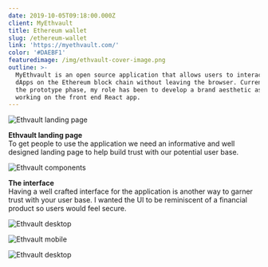 ```yaml
---
date: 2019-10-05T09:18:00.000Z
client: MyEthvault
title: Ethereum wallet
slug: /ethereum-wallet
link: 'https://myethvault.com/'
color: '#DAEBF1'
featuredimage: /img/ethvault-cover-image.png
outline: >-
  MyEthvault is an open source application that allows users to interact with
  dApps on the Ethereum block chain without leaving the browser. Currently in
  the prototype phase, my role has been to develop a brand aesthetic as well as
  working on the front end React app.
---
```

<div class="ImageWithCaption full">

![Ethvault landing page](/img/ethvault-landing-page.jpg "Ethvault landing page")

<div class="Caption">

<p><strong>Ethvault landing page</strong><br/>To get people to use the application we need an informative and well designed landing page to help build trust with our potential user base.</p>

</div>

</div>

<div class="ImageWithCaption full">

![Ethvault components](/img/ethvault-components.jpg "Ethvault components")

<div class="Caption">

<p><strong>The interface</strong><br/>Having a well crafted interface for the application is another way to garner trust with your user base. I wanted the UI to be reminiscent of a financial product so users would feel secure.</p>

</div>

</div>

<div class="full">

![Ethvault desktop](/img/ethvault-desktop-one.png "Ethvault desktop")

</div>

<div class="full">

![Ethvault mobile](/img/ethvault-mobile.png "Ethvault mobile")

</div>

<div class="full">

![Ethvault desktop](/img/ethvault-desktop-two.png "Ethvault desktop")

</div>
